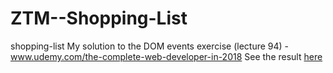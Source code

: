 # ZTM--Shopping-List
shopping-list My solution to the DOM events exercise (lecture 94) - www.udemy.com/the-complete-web-developer-in-2018  See the result <a href='https://tanveersayem.github.io/ZTM--Shopping-List/' target=_blank>here</a>
